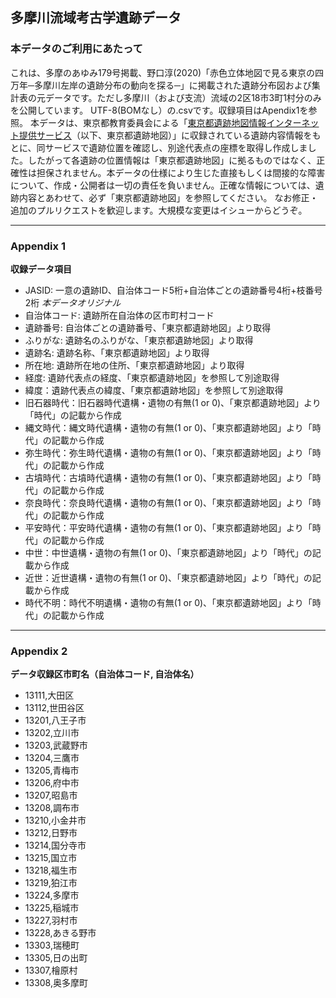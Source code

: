 ## 多摩川流域考古学遺跡データ

### 本データのご利用にあたって
これは、多摩のあゆみ179号掲載、野口淳(2020)「赤色立体地図で見る東京の四万年─多摩川左岸の遺跡分布の動向を探る─」に掲載された遺跡分布図および集計表の元データです。ただし多摩川（および支流）流域の2区18市3町1村分のみを公開しています。
UTF-8(BOMなし）の.csvです。収録項目はApendix1を参照。
本データは、東京都教育委員会による「[東京都遺跡地図情報インターネット提供サービス](https://tokyo-iseki.metro.tokyo.lg.jp/)（以下、東京都遺跡地図）」に収録されている遺跡内容情報をもとに、同サービスで遺跡位置を確認し、別途代表点の座標を取得し作成しました。したがって各遺跡の位置情報は「東京都遺跡地図」に拠るものではなく、正確性は担保されません。本データの仕様により生じた直接もしくは間接的な障害について、作成・公開者は一切の責任を負いません。正確な情報については、遺跡内容とあわせて、必ず「東京都遺跡地図」を参照してください。
なお修正・追加のプルリクエストを歓迎します。大規模な変更はイシューからどうぞ。

---
### Appendix 1
**収録データ項目**
- JASID: 一意の遺跡ID、自治体コード5桁+自治体ごとの遺跡番号4桁+枝番号2桁 *本データオリジナル*
- 自治体コード: 遺跡所在自治体の区市町村コード
- 遺跡番号: 自治体ごとの遺跡番号、「東京都遺跡地図」より取得
- ふりがな: 遺跡名のふりがな、「東京都遺跡地図」より取得
- 遺跡名: 遺跡名称、「東京都遺跡地図」より取得
- 所在地: 遺跡所在地の住所、「東京都遺跡地図」より取得
- 経度: 遺跡代表点の経度、「東京都遺跡地図」を参照して別途取得
- 緯度：遺跡代表点の緯度、「東京都遺跡地図」を参照して別途取得
- 旧石器時代：旧石器時代遺構・遺物の有無(1 or 0)、「東京都遺跡地図」より「時代」の記載から作成
- 縄文時代：縄文時代遺構・遺物の有無(1 or 0)、「東京都遺跡地図」より「時代」の記載から作成
- 弥生時代：弥生時代遺構・遺物の有無(1 or 0)、「東京都遺跡地図」より「時代」の記載から作成
- 古墳時代：古墳時代遺構・遺物の有無(1 or 0)、「東京都遺跡地図」より「時代」の記載から作成
- 奈良時代：奈良時代遺構・遺物の有無(1 or 0)、「東京都遺跡地図」より「時代」の記載から作成
- 平安時代：平安時代遺構・遺物の有無(1 or 0)、「東京都遺跡地図」より「時代」の記載から作成
- 中世：中世遺構・遺物の有無(1 or 0)、「東京都遺跡地図」より「時代」の記載から作成
- 近世：近世遺構・遺物の有無(1 or 0)、「東京都遺跡地図」より「時代」の記載から作成
- 時代不明：時代不明遺構・遺物の有無(1 or 0)、「東京都遺跡地図」より「時代」の記載から作成

---
### Appendix 2
**データ収録区市町名（自治体コード, 自治体名）**
- 13111,大田区
- 13112,世田谷区
- 13201,八王子市
- 13202,立川市
- 13203,武蔵野市
- 13204,三鷹市
- 13205,青梅市
- 13206,府中市
- 13207,昭島市
- 13208,調布市
- 13210,小金井市
- 13212,日野市
- 13214,国分寺市
- 13215,国立市
- 13218,福生市
- 13219,狛江市
- 13224,多摩市
- 13225,稲城市
- 13227,羽村市
- 13228,あきる野市
- 13303,瑞穂町
- 13305,日の出町
- 13307,檜原村
- 13308,奥多摩町
